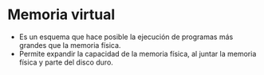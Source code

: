 # Memoria virtual
- Es un esquema que hace posible la ejecución de programas más grandes que la memoria física.
- Permite expandir la capacidad de la memoria física, al juntar la memoria física y parte del disco duro.